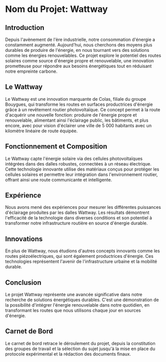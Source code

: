
# Nom du Projet: Wattway

## Introduction
Depuis l'avènement de l'ère industrielle, notre consommation d'énergie a constamment augmenté. Aujourd'hui, nous cherchons des moyens plus durables de produire de l'énergie, en nous tournant vers des solutions comme les énergies renouvelables. Ce projet explore le potentiel des routes solaires comme source d'énergie propre et renouvelable, une innovation prometteuse pour répondre aux besoins énergétiques tout en réduisant notre empreinte carbone.

## Le Wattway
Le Wattway est une innovation marquante de Colas, filiale du groupe Bouygues, qui transforme les routes en surfaces productrices d'énergie grâce à un revêtement routier photovoltaïque. Ce concept permet à la route d'acquérir une nouvelle fonction: produire de l'énergie propre et renouvelable, alimentant ainsi l'éclairage public, les bâtiments, et plus encore, avec pour vision d'éclairer une ville de 5 000 habitants avec un kilomètre linéaire de route équipée.

## Fonctionnement et Composition
Le Wattway capte l'énergie solaire via des cellules photovoltaïques intégrées dans des dalles robustes, connectées à un réseau électrique. Cette technologie innovante utilise des matériaux conçus pour protéger les cellules solaires et permettre leur intégration dans l'environnement routier, offrant ainsi une route communicante et intelligente.

## Expérience
Nous avons mené des expériences pour mesurer les différentes puissances d'éclairage produites par les dalles Wattway. Les résultats démontrent l'efficacité de la technologie dans diverses conditions et son potentiel à transformer notre infrastructure routière en source d'énergie durable.

## Innovations
En plus de Wattway, nous étudions d'autres concepts innovants comme les routes piézoélectriques, qui sont également productrices d'énergie. Ces technologies représentent l'avenir de l'infrastructure urbaine et la mobilité durable.

## Conclusion
Le projet Wattway représente une avancée significative dans notre recherche de solutions énergétiques durables. C'est une démonstration de la possibilité d'intégrer l'énergie renouvelable dans notre quotidien, en transformant les routes que nous utilisons chaque jour en sources d'énergie.

## Carnet de Bord
Le carnet de bord retrace le déroulement du projet, depuis la constitution des groupes de travail et la sélection du sujet jusqu'à la mise en place du protocole expérimental et la rédaction des documents finaux.

